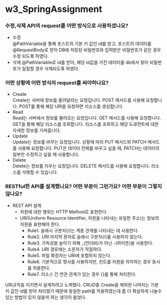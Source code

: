 # w3_SpringAssignment

### 수정,삭제 API의 request를 어떤 방식으로 사용하셨나요?
  - 수정  
     @PathVariable을 통해 포스트의 기본 키 값인 id를 받고, 포스트의 데이터를 @RequestBody로 받아  DB에 저장된 비밀번호와 입력받은 비밀번호가 같은 경우 수정 되도록 하였다.
  - 삭제
     @PathVariable로 id를 받아, 해당 id값을 가진 데이터를 db에서 찾아 비밀번호가 일칠할 경우 삭제되도록 하였다.

### 어떤 상황에 어떤 방식의 request를 써야하나요?
   - Create  
     Create는 서버에 정보를 올려달라는 요청입니다. POST 메서드를 사용해 요청합니다.
     POST를 통해 해당 URI을 요청하면 리소스를 생성합니다.
   - Read  
     Read는 서버에서 정보를 불러오는 요청입니다. GET 메서드를 사용해 요청합니다. GET을 통해 해당 리소스를 조회합니다. 리소스를 조회하고 해당 도큐먼트에 대한 자세한 정보를 가져옵니다.
   - Update  
     Update는 정보를 바꾸는 요청입니다. 상황에 따라 PUT 메서드와 PATCH 메서드를 사용해 요청합니다. PUT은 데이터 전체를 바꾸고 싶을 때, PATCH는 데이터의 일부만 수정하고 싶을 때 사용합니다.
   - Delete  
     Delete는 정보를 지우는 요청입니다. DELETE 메서드를 사용해 요청합니다. 리소스를 삭제할 수 있습니다.

### RESTful한 API를 설계했나요? 어떤 부분이 그런가요? 어떤 부분이 그렇지 않나요?

   - REST API 설계
     - 자원에 대한 행위는 HTTP Method로 표현한다.
     - URI(Uniform Resource Identifier, 자원을 나타내는 유일한 주소)는 정보의 자원을 표현해야 한다.
       - Rule1. 슬래시 구분자(/)는 계층 관계를 나타내는 데 사용한다. 
       - Rule2. URI 마지막 문자로 슬래시 구분자(/)를 사용하지 않는다.
       - Rule3. 가독성을 높이기 위해 _(언더바)가 아닌 -(하이픈)을 사용한다.
       - Rule4. URI 경로에는 소문자가 적절하다.
       - Rule5. 파일 확장자는 URI에 포험하지 않는다.
       - Rule6. 기본적으로 명사를 사용하지만, 컨트롤 자원을 의미하는 경우 동사를 허용한다.
       - Rule7. 리소스 간 연관 관계가 있는 경우 {}를 통해 처리한다.
  
   URI규칙을 지키면서 설계하려고 노력했다. CRUD중 Create을 제외한 나머지는 기본 키 값인 id를 받아 처리했기 때문에 동일한 path를 적용하였는데 좀 더 확실하게 나눌수 있는 방법이 있지 않을까 하는 생각이 들었다.
 
